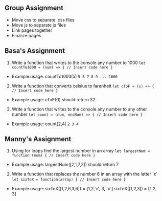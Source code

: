 ## Group Assignment
- Move css to separate .css files
- Move js to separate js files
- Link pages together
- Finalize pages


## Basa's Assignment
1. Write a function that writes to the console any number to 1000
`let countTo1000 = (num) => {
  // Insert code here
  }`
  - Example usage: countTo1000(5)
  `5
  6
  7
  8
  9
  ...
  1000
  `
2. Write a function that converts celsius to farenheit
`let cToF = (x) => {
  // Insert code here
  }`
  - Example usage: cToF(0) should return 32
3. Write a function that writes to the console any number to any other number
`let count = (num, endNum) => {
  // Insert code here
  }`
  - Example usage: count(2,4)
  `2
  3
  4`

## Manny's Assignment
  1. Using for loops find the largest number in an array
  `let largestNum = function (num) {
    // Insert code here
    }`
  - Example usage: largestNum([2,1,7,2]) should return 7
  2. Write a function that replaces the number 6 in an array with the letter 'x'
  `let sixToX = function(array) {
    // Insert code here
    }`
  - Example usage: sixToX([1,2,6,3,6]) = [1,2,'x', 3, 'x']
  sixToX([1,2,3]) = [1,2, 3]
